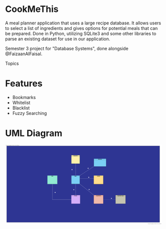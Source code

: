 # CookMeThis

A meal planner application that uses a large recipe database. It allows users to select a list of ingredients and gives options for potential meals that can be prepared.
Done in Python, utilizing SQLite3 and some other libraries to parse an existing dataset for use in our application. 

Semester 3 project for "Database Systems", done alongside @FaizaanAlFaisal.

Topics
# Features

<ul>
  <li>Bookmarks</li>
  <li>Whitelist</li>
  <li>Blacklist</li>
  <li>Fuzzy Searching</li>
</ul>

# UML Diagram
![uml](https://github.com/munimdev/CookMeThis/blob/main/img/Company%20Structure.svg)
